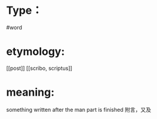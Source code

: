 # Type：
#word 
# etymology: 
[[post]]
[[scribo, scriptus]]
# meaning: 
something written after the man part is finished
附言，又及
